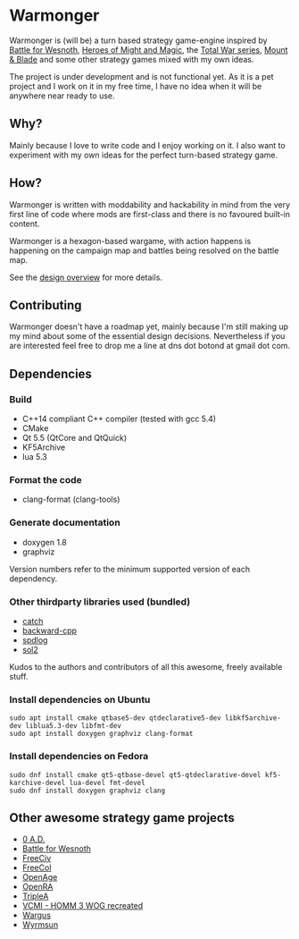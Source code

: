 # Warmonger

Warmonger is (will be) a turn based strategy game-engine inspired by
[Battle for Wesnoth](http://wesnoth.org),
[Heroes of Might and Magic](https://en.wikipedia.org/wiki/Heroes_of_Might_and_Magic),
the [Total War series](https://en.wikipedia.org/wiki/Total_War_(series)),
[Mount & Blade](https://en.wikipedia.org/wiki/Mount_%26_Blade) and some other
strategy games mixed with my own ideas.

The project is under development and is not functional yet. As it is a pet
project and I work on it in my free time, I have no idea when it will be
anywhere near ready to use.

## Why?

Mainly because I love to write code and I enjoy working on it. I also
want to experiment with my own ideas for the perfect turn-based strategy
game.

## How?

Warmonger is written with moddability and hackability in mind from the very
first line of code where mods are first-class and there is no favoured built-in
content.

Warmonger is a hexagon-based wargame, with action happens is happening on the
campaign map and battles being resolved on the battle map.

See the [design overview](doc/OVERVIEW.md) for more details.

## Contributing

Warmonger doesn't have a roadmap yet, mainly because I'm still making up my
mind about some of the essential design decisions. Nevertheless if you are
interested feel free to drop me a line at dns dot botond at gmail dot com.

## Dependencies

### Build

 * C++14 compliant C++ compiler (tested with gcc 5.4)
 * CMake
 * Qt 5.5 (QtCore and QtQuick)
 * KF5Archive
 * lua 5.3

### Format the code

 * clang-format (clang-tools)

### Generate documentation

 * doxygen 1.8
 * graphviz

Version numbers refer to the minimum supported version of each dependency.

### Other thirdparty libraries used (bundled)

 * [catch](https://github.com/philsquared/Catch)
 * [backward-cpp](https://github.com/bombela/backward-cpp)
 * [spdlog](https://github.com/gabime/spdlog)
 * [sol2](https://github.com/ThePhD/sol2)

Kudos to the authors and contributors of all this awesome, freely available stuff.

### Install dependencies on Ubuntu
    sudo apt install cmake qtbase5-dev qtdeclarative5-dev libkf5archive-dev liblua5.3-dev libfmt-dev
    sudo apt install doxygen graphviz clang-format

### Install dependencies on Fedora
    sudo dnf install cmake qt5-qtbase-devel qt5-qtdeclarative-devel kf5-karchive-devel lua-devel fmt-devel
    sudo dnf install doxygen graphviz clang

## Other awesome strategy game projects
 * [0 A.D.](https://play0ad.com/)
 * [Battle for Wesnoth](https://www.wesnoth.org/)
 * [FreeCiv](http://www.freeciv.org/)
 * [FreeCol](http://www.freecol.org/)
 * [OpenAge](http://openage.sft.mx/)
 * [OpenRA](http://www.openra.net/)
 * [TripleA](http://www.triplea-game.org/)
 * [VCMI - HOMM 3 WOG recreated](http://vcmi.eu/)
 * [Wargus](https://wargus.github.io/)
 * [Wyrmsun](https://andrettin.github.io/)
